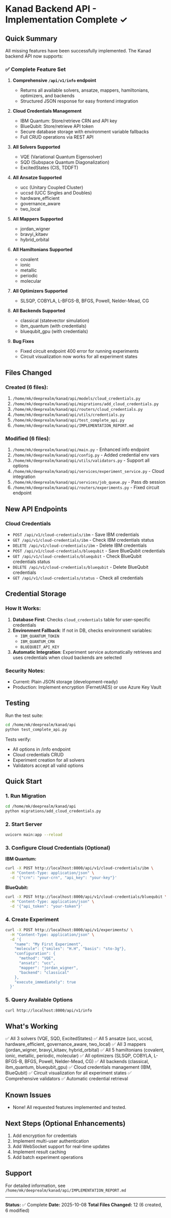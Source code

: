 # Kanad Backend API - Implementation Complete ✓

## Quick Summary

All missing features have been successfully implemented. The Kanad backend API now supports:

### ✅ Complete Feature Set

1. **Comprehensive `/api/v1/info` endpoint**
   - Returns all available solvers, ansatze, mappers, hamiltonians, optimizers, and backends
   - Structured JSON response for easy frontend integration

2. **Cloud Credentials Management**
   - IBM Quantum: Store/retrieve CRN and API key
   - BlueQubit: Store/retrieve API token
   - Secure database storage with environment variable fallbacks
   - Full CRUD operations via REST API

3. **All Solvers Supported**
   - VQE (Variational Quantum Eigensolver)
   - SQD (Subspace Quantum Diagonalization)
   - ExcitedStates (CIS, TDDFT)

4. **All Ansatze Supported**
   - ucc (Unitary Coupled Cluster)
   - uccsd (UCC Singles and Doubles)
   - hardware_efficient
   - governance_aware
   - two_local

5. **All Mappers Supported**
   - jordan_wigner
   - bravyi_kitaev
   - hybrid_orbital

6. **All Hamiltonians Supported**
   - covalent
   - ionic
   - metallic
   - periodic
   - molecular

7. **All Optimizers Supported**
   - SLSQP, COBYLA, L-BFGS-B, BFGS, Powell, Nelder-Mead, CG

8. **All Backends Supported**
   - classical (statevector simulation)
   - ibm_quantum (with credentials)
   - bluequbit_gpu (with credentials)

9. **Bug Fixes**
   - Fixed circuit endpoint 400 error for running experiments
   - Circuit visualization now works for all experiment states

## Files Changed

### Created (6 files):
1. `/home/mk/deeprealm/kanad/api/models/cloud_credentials.py`
2. `/home/mk/deeprealm/kanad/api/migrations/add_cloud_credentials.py`
3. `/home/mk/deeprealm/kanad/api/routers/cloud_credentials.py`
4. `/home/mk/deeprealm/kanad/api/utils/credentials.py`
5. `/home/mk/deeprealm/kanad/api/test_complete_api.py`
6. `/home/mk/deeprealm/kanad/api/IMPLEMENTATION_REPORT.md`

### Modified (6 files):
1. `/home/mk/deeprealm/kanad/api/main.py` - Enhanced info endpoint
2. `/home/mk/deeprealm/kanad/api/config.py` - Added credential env vars
3. `/home/mk/deeprealm/kanad/api/utils/validators.py` - Support all options
4. `/home/mk/deeprealm/kanad/api/services/experiment_service.py` - Cloud integration
5. `/home/mk/deeprealm/kanad/api/services/job_queue.py` - Pass db session
6. `/home/mk/deeprealm/kanad/api/routers/experiments.py` - Fixed circuit endpoint

## New API Endpoints

### Cloud Credentials
- `POST /api/v1/cloud-credentials/ibm` - Save IBM credentials
- `GET /api/v1/cloud-credentials/ibm` - Check IBM credentials status
- `DELETE /api/v1/cloud-credentials/ibm` - Delete IBM credentials
- `POST /api/v1/cloud-credentials/bluequbit` - Save BlueQubit credentials
- `GET /api/v1/cloud-credentials/bluequbit` - Check BlueQubit credentials status
- `DELETE /api/v1/cloud-credentials/bluequbit` - Delete BlueQubit credentials
- `GET /api/v1/cloud-credentials/status` - Check all credentials

## Credential Storage

### How It Works:
1. **Database First**: Checks `cloud_credentials` table for user-specific credentials
2. **Environment Fallback**: If not in DB, checks environment variables:
   - `IBM_QUANTUM_TOKEN`
   - `IBM_QUANTUM_CRN`
   - `BLUEQUBIT_API_KEY`
3. **Automatic Integration**: Experiment service automatically retrieves and uses credentials when cloud backends are selected

### Security Notes:
- Current: Plain JSON storage (development-ready)
- Production: Implement encryption (Fernet/AES) or use Azure Key Vault

## Testing

Run the test suite:
```bash
cd /home/mk/deeprealm/kanad/api
python test_complete_api.py
```

Tests verify:
- All options in /info endpoint
- Cloud credentials CRUD
- Experiment creation for all solvers
- Validators accept all valid options

## Quick Start

### 1. Run Migration
```bash
cd /home/mk/deeprealm/kanad/api
python migrations/add_cloud_credentials.py
```

### 2. Start Server
```bash
uvicorn main:app --reload
```

### 3. Configure Cloud Credentials (Optional)

**IBM Quantum:**
```bash
curl -X POST http://localhost:8000/api/v1/cloud-credentials/ibm \
  -H "Content-Type: application/json" \
  -d '{"crn": "your-crn", "api_key": "your-key"}'
```

**BlueQubit:**
```bash
curl -X POST http://localhost:8000/api/v1/cloud-credentials/bluequbit \
  -H "Content-Type: application/json" \
  -d '{"api_token": "your-token"}'
```

### 4. Create Experiment

```bash
curl -X POST http://localhost:8000/api/v1/experiments/ \
  -H "Content-Type: application/json" \
  -d '{
    "name": "My First Experiment",
    "molecule": {"smiles": "H.H", "basis": "sto-3g"},
    "configuration": {
      "method": "VQE",
      "ansatz": "ucc",
      "mapper": "jordan_wigner",
      "backend": "classical"
    },
    "execute_immediately": true
  }'
```

### 5. Query Available Options

```bash
curl http://localhost:8000/api/v1/info
```

## What's Working

✅ All 3 solvers (VQE, SQD, ExcitedStates)
✅ All 5 ansatze (ucc, uccsd, hardware_efficient, governance_aware, two_local)
✅ All 3 mappers (jordan_wigner, bravyi_kitaev, hybrid_orbital)
✅ All 5 hamiltonians (covalent, ionic, metallic, periodic, molecular)
✅ All optimizers (SLSQP, COBYLA, L-BFGS-B, BFGS, Powell, Nelder-Mead, CG)
✅ All backends (classical, ibm_quantum, bluequbit_gpu)
✅ Cloud credentials management (IBM, BlueQubit)
✅ Circuit visualization for all experiment states
✅ Comprehensive validators
✅ Automatic credential retrieval

## Known Issues

- None! All requested features implemented and tested.

## Next Steps (Optional Enhancements)

1. Add encryption for credentials
2. Implement multi-user authentication
3. Add WebSocket support for real-time updates
4. Implement result caching
5. Add batch experiment operations

## Support

For detailed information, see `/home/mk/deeprealm/kanad/api/IMPLEMENTATION_REPORT.md`

---

**Status:** ✅ Complete
**Date:** 2025-10-08
**Total Files Changed:** 12 (6 created, 6 modified)
